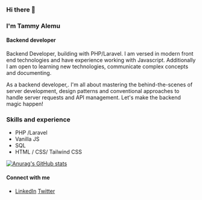 ### Hi there 👋
### I'm Tammy Alemu
#### Backend developer 
 Backend Developer, building with PHP/Laravel. I am versed in modern front end technologies and have experience working with Javascript. 
Additionally I am open to learning new technologies, communicate complex concepts and documenting.

 As a backend developer,. I'm all about mastering the behind-the-scenes of 
server development, design patterns and conventional approaches to handle 
server requests and API management.
 Let's make the backend magic happen!

### Skills and experience
- PHP /Laravel 
- Vanilla JS 
- SQL
- HTML / CSS/ Tailwind CSS


[![Anurag's GitHub stats](https://github-readme-stats.vercel.app/api?username=dev-tams)](https://github.com/dev-tams/github-readme-stats)

#### Connect with me 
- [LinkedIn](https://linkedin.com/tammyalemu)  [Twitter](https://twitter.com/tammyalemu)




<!--
**Dev-Tams/dev-tams** is a ✨ _special_ ✨ repository because its `README.md` (this file) appears on your GitHub profile.

Here are some ideas to get you started:

- 🔭 I’m currently working on ...
- 🌱 I’m currently learning ...
- 👯 I’m looking to collaborate on ...
- 🤔 I’m looking for help with ...
- 💬 Ask me about ...
- 📫 How to reach me: ...
- 😄 Pronouns: ...
- ⚡ Fun fact: ...
-->
